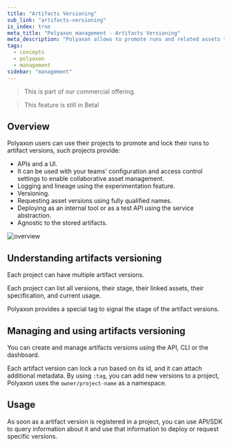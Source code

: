 ```yaml
---
title: "Artifacts Versioning"
sub_link: "artifacts-versioning"
is_index: true
meta_title: "Polyaxon management - Artifacts Versioning"
meta_description: "Polyaxon allows to promote runs and related assets to an artifact version."
tags:
  - concepts
  - polyaxon
  - management
sidebar: "management"
---
```


<blockquote class="commercial">This is part of our commercial offering.</blockquote>
<blockquote class="info">This feature is still in Beta!</blockquote>

## Overview

Polyaxon users can use their projects to promote and lock their runs to artifact versions, such projects provide:
 * APIs and a UI.
 * It can be used with your teams' configuration and access control settings to enable collaborative asset management.
 * Logging and lineage using the experimentation feature.
 * Versioning.
 * Requesting asset versions using fully qualified names.
 * Deploying as an internal tool or as a test API using the service abstraction.
 * Agnostic to the stored artifacts.

![overview](../../../../content/images/dashboard/artifacts-versioning/overview.png)

## Understanding artifacts versioning

Each project can have multiple artifact versions.

Each project can list all versions, their stage, their linked assets, their specification, and current usage.

Polyaxon provides a special tag to signal the stage of the artifact versions.

## Managing and using artifacts versioning

You can create and manage artifacts versions using the API, CLI or the dashboard.

Each artifact version can lock a run based on its id, and it can attach additional metadata.
By using `:tag`, you can add new versions to a project, Polyaxon uses the `owner/project-name` as a namespace.

## Usage

As soon as a artifact version is registered in a project, 
you can use API/SDK to query information about it and use that information to deploy or request specific versions.
